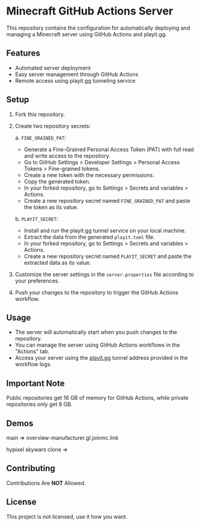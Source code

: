 # Minecraft GitHub Actions Server

This repository contains the configuration for automatically deploying and managing a Minecraft server using GitHub Actions and playit.gg.

## Features

- Automated server deployment
- Easy server management through GitHub Actions
- Remote access using playit.gg tunneling service

## Setup

1. Fork this repository.

2. Create two repository secrets:

   a. `FINE_GRAINED_PAT`:
   - Generate a Fine-Grained Personal Access Token (PAT) with full read and write access to the repository.
   - Go to GitHub Settings > Developer Settings > Personal Access Tokens > Fine-grained tokens.
   - Create a new token with the necessary permissions.
   - Copy the generated token.
   - In your forked repository, go to Settings > Secrets and variables > Actions.
   - Create a new repository secret named `FINE_GRAINED_PAT` and paste the token as its value.

   b. `PLAYIT_SECRET`:
   - Install and run the playit.gg tunnel service on your local machine.
   - Extract the data from the generated `playit.toml` file.
   - In your forked repository, go to Settings > Secrets and variables > Actions.
   - Create a new repository secret named `PLAYIT_SECRET` and paste the extracted data as its value.

3. Customize the server settings in the `server.properties` file according to your preferences.

4. Push your changes to the repository to trigger the GitHub Actions workflow.

## Usage

- The server will automatically start when you push changes to the repository.
- You can manage the server using GitHub Actions workflows in the "Actions" tab.
- Access your server using the [playit.gg](https://playit.gg) tunnel address provided in the workflow logs.

## Important Note

Public repositories get 16 GB of memory for GitHub Actions, while private repositories only get 8 GB.
## Demos
   main => overview-manufacturer.gl.joinmc.link
   
   hypixel skywars clone => 
## Contributing

Contributions Are **NOT** Allowed.

## License

This project is not licensed, use it how you want.
